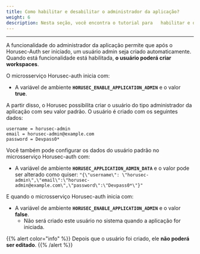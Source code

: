 ```yaml
---
title: Como habilitar e desabilitar o administrador da aplicação?
weight: 6
description: Nesta seção, você encontra o tutorial para   habilitar e desabilitar o adminstrador da aplicação web do Horusec.
---
```


---

A funcionalidade do administrador da aplicação permite que após o Horusec-Auth ser iniciado, um usuário admin seja criado automaticamente. Quando está funcionalidade está habilitada, **o usuário poderá criar workspaces**.

O microsserviço Horusec-auth inicia com:

-  A variável de ambiente **`HORUSEC_ENABLE_APPLICATION_ADMIN`** e o valor **true**.

A partir disso, o Horusec possibilita criar o usuário do tipo administrador da aplicação com seu valor padrão.
O usuário é criado com os seguintes dados:

```text
username = horusec-admin
email = horusec-admin@example.com
password = Devpass0*
```

Você também pode configurar os dados do usuário padrão no microsserviço Horusec-auth com:

- A variável de ambiente **`HORUSEC_APPLICATION_ADMIN_DATA`** e o valor pode ser alterado como quiser:
  `"{\"username\": \"horusec-admin\",\"email\":\"horusec-admin@example.com\",\"password\":\"Devpass0*\"}"`

E quando o microsserviço Horusec-auth inicia com:
- A variável de ambiente **`HORUSEC_ENABLE_APPLICATION_ADMIN`** e o valor **false**.
  - Não será criado este usuário no sistema quando a aplicação for iniciada.


{{% alert color="info" %}}
Depois que o usuário foi criado, ele **não poderá ser editado**.
{{% /alert %}}
